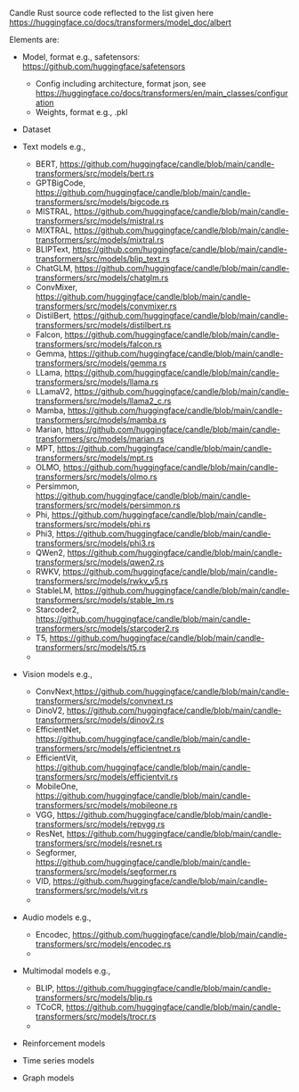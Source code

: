 Candle Rust source code reflected to the list given here https://huggingface.co/docs/transformers/model_doc/albert

Elements are:
* Model, format e.g., safetensors: https://github.com/huggingface/safetensors
    - Config including architecture, format json, see https://huggingface.co/docs/transformers/en/main_classes/configuration
    - Weights, format e.g., .pkl
* Dataset



* Text models e.g.,
    - BERT, https://github.com/huggingface/candle/blob/main/candle-transformers/src/models/bert.rs
    - GPTBigCode, https://github.com/huggingface/candle/blob/main/candle-transformers/src/models/bigcode.rs 
    - MISTRAL, https://github.com/huggingface/candle/blob/main/candle-transformers/src/models/mistral.rs
    - MIXTRAL, https://github.com/huggingface/candle/blob/main/candle-transformers/src/models/mixtral.rs
    - BLIPText, https://github.com/huggingface/candle/blob/main/candle-transformers/src/models/blip_text.rs 
    - ChatGLM, https://github.com/huggingface/candle/blob/main/candle-transformers/src/models/chatglm.rs
    - ConvMixer, https://github.com/huggingface/candle/blob/main/candle-transformers/src/models/convmixer.rs
    - DistilBert, https://github.com/huggingface/candle/blob/main/candle-transformers/src/models/distilbert.rs
    - Falcon, https://github.com/huggingface/candle/blob/main/candle-transformers/src/models/falcon.rs
    - Gemma, https://github.com/huggingface/candle/blob/main/candle-transformers/src/models/gemma.rs
    - LLama, https://github.com/huggingface/candle/blob/main/candle-transformers/src/models/llama.rs
    - LLamaV2, https://github.com/huggingface/candle/blob/main/candle-transformers/src/models/llama2_c.rs
    - Mamba, https://github.com/huggingface/candle/blob/main/candle-transformers/src/models/mamba.rs
    - Marian, https://github.com/huggingface/candle/blob/main/candle-transformers/src/models/marian.rs
    - MPT, https://github.com/huggingface/candle/blob/main/candle-transformers/src/models/mpt.rs
    - OLMO, https://github.com/huggingface/candle/blob/main/candle-transformers/src/models/olmo.rs
    - Persimmon, https://github.com/huggingface/candle/blob/main/candle-transformers/src/models/persimmon.rs
    - Phi, https://github.com/huggingface/candle/blob/main/candle-transformers/src/models/phi.rs
    - Phi3, https://github.com/huggingface/candle/blob/main/candle-transformers/src/models/phi3.rs
    - QWen2, https://github.com/huggingface/candle/blob/main/candle-transformers/src/models/qwen2.rs
    - RWKV, https://github.com/huggingface/candle/blob/main/candle-transformers/src/models/rwkv_v5.rs
    - StableLM, https://github.com/huggingface/candle/blob/main/candle-transformers/src/models/stable_lm.rs
    - Starcoder2, https://github.com/huggingface/candle/blob/main/candle-transformers/src/models/starcoder2.rs
    - T5, https://github.com/huggingface/candle/blob/main/candle-transformers/src/models/t5.rs
    - 
* Vision models e.g.,
    - ConvNext,https://github.com/huggingface/candle/blob/main/candle-transformers/src/models/convnext.rs
    - DinoV2, https://github.com/huggingface/candle/blob/main/candle-transformers/src/models/dinov2.rs
    - EfficientNet, https://github.com/huggingface/candle/blob/main/candle-transformers/src/models/efficientnet.rs
    - EfficientVit, https://github.com/huggingface/candle/blob/main/candle-transformers/src/models/efficientvit.rs
    - MobileOne, https://github.com/huggingface/candle/blob/main/candle-transformers/src/models/mobileone.rs
    - VGG, https://github.com/huggingface/candle/blob/main/candle-transformers/src/models/repvgg.rs
    - ResNet, https://github.com/huggingface/candle/blob/main/candle-transformers/src/models/resnet.rs
    - Segformer, https://github.com/huggingface/candle/blob/main/candle-transformers/src/models/segformer.rs
    - VID, https://github.com/huggingface/candle/blob/main/candle-transformers/src/models/vit.rs
    - 
* Audio models e.g.,
    - Encodec, https://github.com/huggingface/candle/blob/main/candle-transformers/src/models/encodec.rs
    - 
* Multimodal models e.g.,
    - BLIP, https://github.com/huggingface/candle/blob/main/candle-transformers/src/models/blip.rs 
    - TCoCR, https://github.com/huggingface/candle/blob/main/candle-transformers/src/models/trocr.rs
    - 
* Reinforcement models
* Time series models
* Graph models

